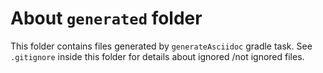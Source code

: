 <!-- SPDX-License-Identifier: MIT --->
# About `generated` folder

This folder contains files generated by `generateAsciidoc` gradle task. 
See `.gitignore` inside this folder for details about ignored /not ignored files.